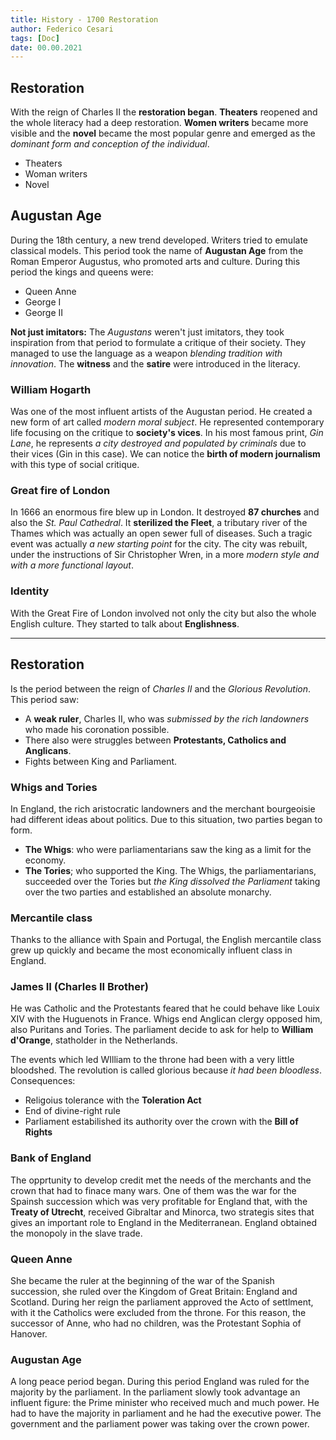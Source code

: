 ```yaml
---
title: History - 1700 Restoration
author: Federico Cesari 
tags: [Doc]
date: 00.00.2021
---
```

## Restoration
With the reign of Charles II the **restoration began**. **Theaters** reopened and the whole literacy had a deep restoration. **Women writers** became more visible and the **novel** became the most popular genre and emerged as the *dominant form and conception of the individual*.
- Theaters
- Woman writers
- Novel

## Augustan Age
During the 18th century, a new trend developed. Writers tried to emulate classical models. This period took the name of **Augustan Age** from the Roman Emperor Augustus, who promoted arts and culture.
During this period the kings and queens were:
- Queen Anne
- George I
- George II

**Not just imitators:** The *Augustans* weren't just imitators, they took inspiration from that period to formulate a critique of their society. They managed to use the language as a weapon *blending tradition with innovation*.
The **witness** and the **satire** were introduced in the literacy.

### William Hogarth
Was one of the most influent artists of the Augustan period. He created a new form of art called *modern moral subject*. He represented contemporary life focusing on the critique to **society's vices**.
In his most famous print, *Gin Lane*, he represents *a city destroyed and populated by criminals* due to their vices (Gin in this case).
We can notice the **birth of modern journalism** with this type of social critique.

### Great fire of London
In 1666 an enormous fire blew up in London. It destroyed **87 churches** and also the *St. Paul Cathedral*. It **sterilized the Fleet**, a tributary river of the Thames which was actually an open sewer full of diseases.
Such a tragic event was actually *a new starting point* for the city. The city was rebuilt, under the instructions of Sir Christopher Wren, in a more *modern style and with a more functional layout*.

### Identity
With the Great Fire of London involved not only the city but also the whole English culture. They started to talk about **Englishness**.

---

## Restoration
Is the period between the reign of *Charles II* and the *Glorious Revolution*. This period saw:
- A **weak ruler**, Charles II, who was *submissed by the rich landowners* who made his coronation possible.
- There also were struggles between **Protestants, Catholics and Anglicans**.
- Fights between King and Parliament.

### Whigs and Tories
In England, the rich aristocratic landowners and the merchant bourgeoisie had different ideas about politics. Due to this situation, two parties began to form.
- **The Whigs**: who were parliamentarians saw the king as a limit for the economy.
- **The Tories**; who supported the King.
The Whigs, the parliamentarians, succeeded over the Tories but *the King dissolved the Parliament* taking over the two parties and established an absolute monarchy.

### Mercantile class
Thanks to the alliance with Spain and Portugal, the English mercantile class grew up quickly and became the most economically influent class in England.

### James II (Charles II Brother)
He was Catholic and the Protestants feared that he could behave like Louix XIV with the Huguenots in France. Whigs end Anglican clergy opposed him, also Puritans and Tories.
The parliament decide to ask for help to **William d'Orange**, statholder in the Netherlands.

The events which led WIlliam to the throne had been with a very little bloodshed. The revolution is called glorious because *it had been bloodless*.
Consequences:
- Religoius tolerance with the **Toleration Act**
- End of divine-right rule
- Parliament estabilished its authority over the crown with the **Bill of Rights**

### Bank of England
The opprtunity to develop credit met the needs of the merchants and the crown that had to finace many wars. One of them was the war for the Spainsh succession which was very profitable for England that, with the **Treaty of Utrecht**, received Gibraltar and Minorca, two strategis sites that gives an important role to England in the Mediterranean. 
England obtained the monopoly in the slave trade.

### Queen Anne
She became the ruler at the beginning of the war of the Spanish succession, she ruled over the Kingdom of Great Britain: England and Scotland. During her reign the parliament approved the Acto of settlment, with it the Catholics were excluded from the throne. For this reason, the successor of Anne, who had no children, was the Protestant Sophia of Hanover.

### Augustan Age
A long peace period began. During this period England was ruled for the majority by the parliament. In the parliament slowly took advantage an influent figure: the Prime minister who received much and much power. He had to have the majority in parliament and he had the executive power.
The government and the parliament power was taking over the crown power.

